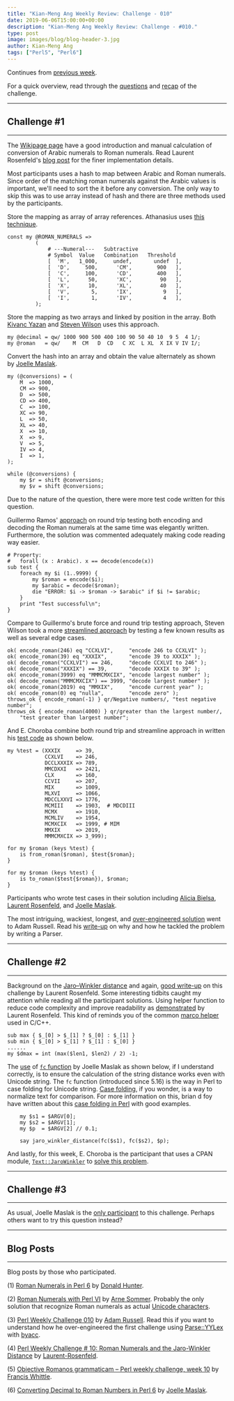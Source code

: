 ```yaml
---
title: "Kian-Meng Ang Weekly Review: Challenge - 010"
date: 2019-06-06T15:00:00+00:00
description: "Kian-Meng Ang Weekly Review: Challenge - #010."
type: post
image: images/blog/blog-header-3.jpg
author: Kian-Meng Ang
tags: ["Perl5", "Perl6"]
---
```


Continues from [previous week](https://www.kianmeng.org/2019/05/perl-weekly-challenge-009-2019-week-22.html). 

For a quick overview, read through the [questions](https://perlweeklychallenge.org/blog/perl-weekly-challenge-010/) and [recap](https://perlweeklychallenge.org/blog/recap-challenge-010/) of the challenge. 

***

## Challenge #1

***
The [Wikipage page](https://en.wikipedia.org/wiki/Roman_numerals) have a good introduction and manual calculation of conversion of Arabic numerals to Roman numerals. Read Laurent Rosenfeld's [blog post](http://blogs.perl.org/users/laurent_r/2019/05/perl-weekly-challenge-10-roman-numerals-and-jaro-winkler-distance.html) for the finer implementation details. 

Most participants uses a hash to map between Arabic and Roman numerals. Since order of the matching roman numerals against the Arabic values is important, we'll need to sort the it before any conversion. The only way to skip this was to use array instead of hash and there are three methods used by the participants. 

Store the mapping as array of array references. Athanasius uses [this technique](https://github.com/manwar/perlweeklychallenge-club/blob/master/challenge-010/athanasius/perl5/ch-1.pl).

    const my @ROMAN_NUMERALS =>
             (
                 # ---Numeral---   Subtractive
                 # Symbol  Value   Combination   Threshold
                 [  'M',   1_000,     undef,       undef  ],
                 [  'D',     500,      'CM',        900   ],
                 [  'C',     100,      'CD',        400   ],
                 [  'L',      50,      'XC',         90   ],
                 [  'X',      10,      'XL',         40   ],
                 [  'V',       5,      'IX',          9   ],
                 [  'I',       1,      'IV',          4   ],
             );

Store the mapping as two arrays and linked by position in the array. Both [Kivanc Yazan](https://github.com/manwar/perlweeklychallenge-club/blob/master/challenge-010/kivanc-yazan/perl5/ch-1.pl) and [Steven Wilson](https://github.com/manwar/perlweeklychallenge-club/blob/master/challenge-010/steven-wilson/perl5/ch-1.pl) uses this approach.

    my @decimal = qw/ 1000 900 500 400 100 90 50 40 10  9 5  4 1/;
    my @roman   = qw/    M  CM   D  CD   C XC  L XL  X IX V IV I/;

Convert the hash into an array and obtain the value alternately as shown by [Joelle Maslak](https://github.com/manwar/perlweeklychallenge-club/blob/master/challenge-010/joelle-maslak/perl5/ch-1.pl).

    my (@conversions) = (
        M  => 1000,
        CM => 900,
        D  => 500,
        CD => 400,
        C  => 100,
        XC => 90,
        L  => 50,
        XL => 40,
        X  => 10,
        X  => 9,
        V  => 5,
        IV => 4,
        I  => 1,
    );

    while (@conversions) {
        my $r = shift @conversions;
        my $v = shift @conversions;

Due to the nature of the question, there were more test code written for this question. 

Guillermo Ramos' [approach](https://github.com/manwar/perlweeklychallenge-club/blob/master/challenge-010/guillermo-ramos/perl5/ch-1.pl) on round trip testing both encoding and decoding the Roman numerals at the same time was elegantly written. Furthermore, the solution was commented adequately making code reading way easier.

    # Property:
    #   forall (x : Arabic). x == decode(encode(x))
    sub test {
        foreach my $i (1..9999) {
            my $roman = encode($i);
            my $arabic = decode($roman);
            die "ERROR: $i -> $roman -> $arabic" if $i != $arabic;
        }
        print "Test successful\n";
    }

Compare to Guillermo's brute force and round trip testing approach, Steven Wilson took a more [streamlined approach](https://github.com/manwar/perlweeklychallenge-club/blob/master/challenge-010/steven-wilson/perl5/ch-1.pl) by testing a few known results as well as several edge cases.

    ok( encode_roman(246) eq "CCXLVI",     "encode 246 to CCXLVI" );
    ok( encode_roman(39) eq "XXXIX",       "encode 39 to XXXIX" );
    ok( decode_roman("CCXLVI") == 246,     "decode CCXLVI to 246" );
    ok( decode_roman("XXXIX") == 39,       "decode XXXIX to 39" );
    ok( encode_roman(3999) eq "MMMCMXCIX", "encode largest number" );
    ok( decode_roman("MMMCMXCIX") == 3999, "decode largest number" );
    ok( encode_roman(2019) eq "MMXIX",     "encode current year" );
    ok( encode_roman(0) eq "nulla",        "encode zero" );
    throws_ok { encode_roman(-1) } qr/Negative numbers/, "test negative number";
    throws_ok { encode_roman(4000) } qr/greater than the largest number/,
        "test greater than largest number";

And E. Choroba combine both round trip and streamline approach in written his [test code](https://github.com/manwar/perlweeklychallenge-club/blob/master/challenge-010/e-choroba/perl5/ch-1.pl) as shown below.

    my %test = (XXXIX     => 39,
                CCXLVI    => 246,
                DCCLXXXIX => 789,
                MMCDXXI   => 2421,
                CLX       => 160,
                CCVII     => 207,
                MIX       => 1009,
                MLXVI     => 1066,
                MDCCLXXVI => 1776,
                MCMIII    => 1903,  # MDCDIII
                MCMX      => 1910,
                MCMLIV    => 1954,
                MCMXCIX   => 1999, # MIM
                MMXIX     => 2019,
                MMMCMXCIX => 3_999);

    for my $roman (keys %test) {
        is from_roman($roman), $test{$roman};
    }

    for my $roman (keys %test) {
        is to_roman($test{$roman}), $roman;
    }

Participants who wrote test cases in their solution including [Alicia Bielsa](https://github.com/manwar/perlweeklychallenge-club/blob/master/challenge-010/alicia-bielsa/perl5/ch-1.pl), [Laurent Rosenfeld](https://github.com/manwar/perlweeklychallenge-club/blob/master/challenge-010/laurent-rosenfeld/perl5/ch-1.pl), and [Joelle Maslak](https://github.com/manwar/perlweeklychallenge-club/blob/master/challenge-010/joelle-maslak/perl5/ch-1.pl). 

The most intriguing, wackiest, longest, and [over-engineered solution](https://github.com/manwar/perlweeklychallenge-club/tree/master/challenge-010/adam-russell/perl5) went to Adam Russell. Read his [write-up](https://adamcrussell.livejournal.com/3640.html) on why and how he tackled the problem by writing a Parser. 

***

## Challenge #2

***
Background on the [Jaro–Winkler distance](https://en.wikipedia.org/wiki/Jaro%E2%80%93Winkler_distance) and again, [good write-up](http://blogs.perl.org/users/laurent_r/2019/05/perl-weekly-challenge-10-roman-numerals-and-jaro-winkler-distance.html) on this challenge by Laurent Rosenfeld. Some interesting tidbits caught my attention while reading all the participant solutions. Using helper function to reduce code complexity and improve readability as [demonstrated](https://github.com/manwar/perlweeklychallenge-club/blob/master/challenge-010/laurent-rosenfeld/perl5/ch-2.pl) by Laurent Rosenfeld. This kind of reminds you of the common [marco helper](https://en.wikipedia.org/wiki/Macro_(computer_science)) used in C/C++.

    sub max { $_[0] > $_[1] ? $_[0] : $_[1] }
    sub min { $_[0] > $_[1] ? $_[1] : $_[0] }
    ......
    my $dmax = int (max($len1, $len2) / 2) -1;

The [use](https://github.com/manwar/perlweeklychallenge-club/blob/master/challenge-010/joelle-maslak/perl5/ch-2.pl) of [`fc` function](https://perldoc.perl.org/functions/fc.html) by Joelle Maslak as shown below, if I understand correctly, is to ensure the calculation of the string distance works even with Unicode string. The `fc` function (introduced since 5.16) is the way in Perl to case folding for Unicode string. [Case folding](https://www.w3.org/International/wiki/Case_folding), if you wonder, is a way to normalize text for comparison. For more information on this, brian d foy have written about this [case folding in Perl](https://www.effectiveperlprogramming.com/2012/02/fold-cases-properly/) with good examples.

        my $s1 = $ARGV[0];
        my $s2 = $ARGV[1];
        my $p  = $ARGV[2] // 0.1;

        say jaro_winkler_distance(fc($s1), fc($s2), $p);

And lastly, for this week, E. Choroba is the participant that uses a CPAN module, [`Text::JaroWinkler`](https://metacpan.org/pod/Text::JaroWinkler) to [solve this problem](https://github.com/manwar/perlweeklychallenge-club/blob/master/challenge-010/e-choroba/perl5/ch-2.pl). 

***

## Challenge #3

***
As usual, Joelle Maslak is the [only participant](https://github.com/manwar/perlweeklychallenge-club/blob/master/challenge-010/joelle-maslak/perl5/ch-3.pl) to this challenge. Perhaps others want to try this question instead? 

***

## Blog Posts

***
Blog posts by those who participated. 

(1) [Roman Numerals in Perl 6](http://donaldh.wtf/2019/05/roman-numerals-in-perl-6/) by [Donald Hunter](http://donaldh.wtf/about/). 

(2) [Roman Numerals with Perl Ⅵ](https://perl6.eu/roman.html) by [Arne Sommer](https://bbop.org/). Probably the only solution that recognize Roman numerals as actual [Unicode characters](https://en.wikipedia.org/wiki/Numerals_in_Unicode#Roman_numerals). 

(3) [Perl Weekly Challenge 010](https://adamcrussell.livejournal.com/3640.html) by [Adam Russell](https://adamcrussell.livejournal.com/profile). Read this if you want to understand how he over-engineered the first challenge using [Parse::YYLex](https://metacpan.org/pod/Parse::YYLex) with [byacc](http://www.cpan.org/modules/by-module/RPC/JAKE/perl5-byacc-patches-0.6.readme). 

(4) [Perl Weekly Challenge # 10: Roman Numerals and the Jaro-Winkler Distance](http://blogs.perl.org/users/laurent_r/2019/05/perl-weekly-challenge-10-roman-numerals-and-jaro-winkler-distance.html) by [Laurent-Rosenfeld](http://blogs.perl.org/mt/mt-cp.fcgi?__mode=view&id=4694). 

(5) [Obiective Romanos grammaticam – Perl weekly challenge, week 10](https://rage.powered.ninja/2019/06/02/obiective-romanos-grammaticam.html) by [Francis Whittle](https://rage.powered.ninja/). 

(6) [Converting Decimal to Roman Numbers in Perl 6](https://digitalbarbedwire.com/2019/06/01/converting-decimal-to-roman-numbers-in-perl-6/) by [Joelle Maslak](https://digitalbarbedwire.com/about/).